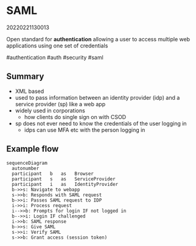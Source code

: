 # SAML
20220221130013

Open standard for **authentication** allowing a user to access multiple web applications using one set of credentials

#authentication #auth #security #saml

## Summary
- XML based
- used to pass information between an identity provider (idp) and a service provider (sp) like a web app
- widely used in corporations
    - how clients do single sign on with CSOD
- sp does not ever need to know the credentials of the user logging in
    - idps can use MFA etc with the person logging in

## Example flow
```mermaid
sequenceDiagram
  autonumber
  participant   b   as   Browser
  participant   s   as   ServiceProvider
  participant   i   as   IdentityProvider
  b->>s: Navigate to webapp
  s->>b: Responds with SAML request
  b->>i: Passes SAML request to IDP
  i->>i: Process request
  i-->>b: Prompts for login IF not logged in
  b-->>i: Login IF challenged
  i->>b: SAML response
  b->>s: Give SAML
  s->>i: Verify SAML
  s->>b: Grant access (session token)
```